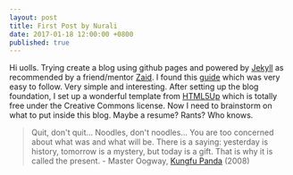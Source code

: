 ```yaml
---
layout: post
title: First Post by Nurali
date: 2017-01-18 12:00:00 +0800
published: true
---
```


Hi uolls. Trying create a blog using github pages and powered by [Jekyll](http://jekyllrb.com) as recommended by a friend/mentor [Zaid](https://zaidhuda.com). I found this [guide](http://jmcglone.com/guides/github-pages/) which was very easy to follow. Very simple and interesting. After setting up the blog foundation, I set up a wonderful template from [HTML5Up](https://html5up.net) which is totally free under the Creative Commons license. Now I need to brainstorm on what to put inside this blog. Maybe a resume? Rants? Who knows.

> Quit, don't quit... Noodles, don't noodles... You are too concerned about what was and what will be. There is a saying: yesterday is history, tomorrow is a mystery, but today is a gift. That is why it is called the present. - Master Oogway, [Kungfu Panda](http://www.imdb.com/title/tt0441773) (2008)
